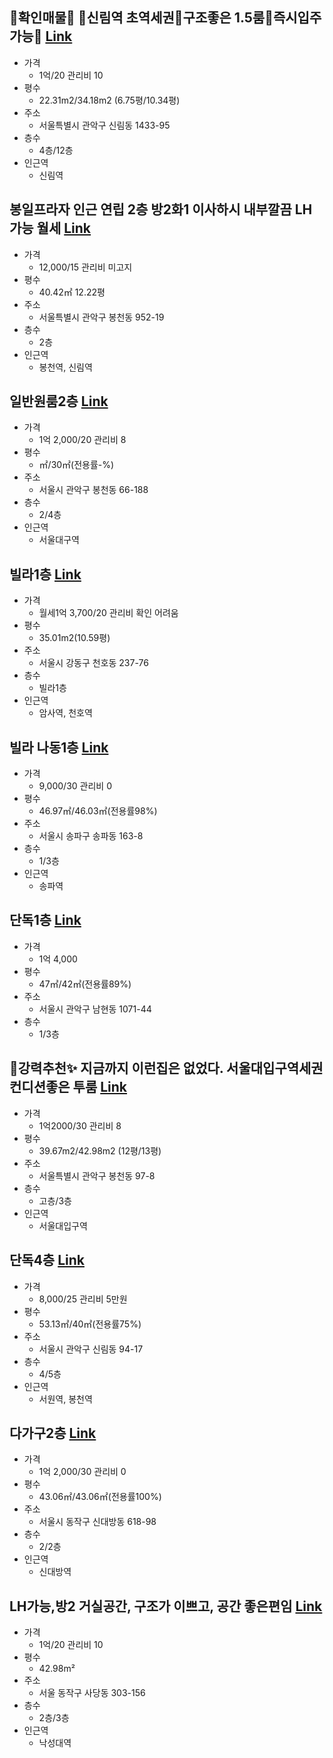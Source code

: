 ## 🌈확인매물🌈 🔷신림역 초역세권🔷구조좋은 1.5룸🔷즉시입주가능🔷 [Link](https://www.peterpanz.com/house/14824650?utm_source=naver&utm_medium=link)

- 가격
  - 1억/20 관리비 10
- 평수
  - 22.31m2/34.18m2 (6.75평/10.34평)
- 주소
  - 서울특별시 관악구 신림동 1433-95 
- 층수
  - 4층/12층
- 인근역
  - 신림역

## 봉일프라자 인근 연립 2층 방2화1 이사하시 내부깔끔 LH 가능 월세 [Link](https://www.r114.com/?_c=memul&_m=HouseDetail&frmcp=1&mulcode=R2312041600942)

- 가격
  - 12,000/15 관리비 미고지
- 평수
  - 40.42㎡ 12.22평
- 주소
  - 서울특별시 관악구 봉천동  952-19
- 층수
  - 2층
- 인근역
  - 봉천역, 신림역

## 일반원룸2층 [Link](https://new.land.naver.com/rooms?ms=37.4805453,126.9570567,17&a=APT:OPST:ABYG:OBYG:GM:OR:VL:DDDGG:JWJT:SGJT:HOJT&b=B1:B2&d=30&e=RETAIL&g=12000&aa=SMALLSPCRENT&ad=true&ae=TWOROOM&articleNo=2351505240)

- 가격
  - 1억 2,000/20 관리비 8
- 평수
  - ㎡/30㎡(전용률-%)
- 주소
  - 서울시 관악구 봉천동 66-188
- 층수
  - 2/4층
- 인근역
  - 서울대구역

## 빌라1층 [Link](https://new.land.naver.com/houses?ms=37.5410499,127.1263459,15&a=VL:DDDGG:JWJT:SGJT:HOJT&d=30&e=RETAIL&g=15000&h=41&i=1100&articleNo=2352716437)

- 가격
  - 월세1억 3,700/20 관리비 확인 어려움
- 평수
  - 35.01m2(10.59평)
- 주소
  - 서울시 강동구 천호동 237-76
- 층수
  - 빌라1층
- 인근역
  - 암사역, 천호역

## 빌라 나동1층 [Link](https://new.land.naver.com/houses?ms=37.5070479,127.1151879,15&a=VL:DDDGG:JWJT:SGJT:HOJT&d=30&e=RETAIL&g=15000&h=41&i=1100&articleNo=2353247720)

- 가격
  - 9,000/30 관리비 0
- 평수
  - 46.97㎡/46.03㎡(전용률98%)
- 주소
  - 서울시 송파구 송파동 163-8
- 층수
  - 1/3층
- 인근역
  - 송파역

## 단독1층 [Link](https://new.land.naver.com/houses?ms=37.4714977,126.9749835,15&a=VL:DDDGG:JWJT:SGJT:HOJT&d=30&e=RETAIL&g=15000&h=41&i=1100&articleNo=2349911432)

- 가격
  - 1억 4,000
- 평수
  - 47㎡/42㎡(전용률89%)
- 주소
  - 서울시 관악구 남현동 1071-44
- 층수
  - 1/3층

## 🔆강력추천✨ 지금까지 이런집은 없었다. 서울대입구역세권 컨디션좋은 투룸 [Link](https://www.peterpanz.com/house/14891219?utm_source=naver&utm_medium=link)

- 가격
  - 1억2000/30 관리비 8
- 평수
  - 39.67m2/42.98m2 (12평/13평)
- 주소
  - 서울특별시 관악구 봉천동 97-8 
- 층수
  - 고층/3층
- 인근역
  - 서울대입구역

## 단독4층 [Link](https://new.land.naver.com/houses?ms=37.4796886,126.9265535,15&a=VL:DDDGG:JWJT:SGJT:HOJT&d=30&e=RETAIL&g=15000&h=41&i=1100&articleNo=2350257156)

- 가격
  - 8,000/25 관리비 5만원
- 평수
  - 53.13㎡/40㎡(전용률75%)
- 주소
  - 서울시 관악구 신림동 94-17
- 층수
  - 4/5층
- 인근역
  - 서원역, 봉천역

## 다가구2층 [Link](https://new.land.naver.com/houses?ms=37.494706,126.922777,15&a=VL:DDDGG:JWJT:SGJT:HOJT&d=30&e=RETAIL&g=15000&h=41&i=1100&articleNo=2352048102)

- 가격
  - 1억 2,000/30 관리비 0
- 평수
  - 43.06㎡/43.06㎡(전용률100%)
- 주소
  - 서울시 동작구 신대방동 618-98
- 층수
  - 2/2층
- 인근역
  - 신대방역

## LH가능,방2 거실공간, 구조가 이쁘고, 공간 좋은편임 [Link](https://sp.zigbang.com/share/villa/39026178?userNo=undefined&stamp=231214112100)

- 가격
  - 1억/20 관리비 10
- 평수
  - 42.98m²
- 주소
  - 서울 동작구 사당동 303-156
- 층수
  - 2층/3층
- 인근역
  - 낙성대역



